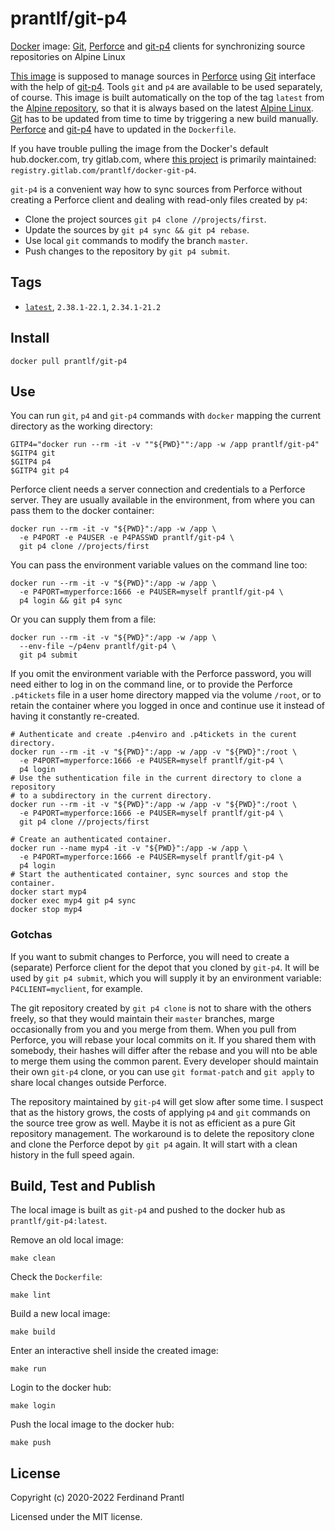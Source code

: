 # prantlf/git-p4

[Docker] image: [Git], [Perforce] and [git-p4] clients for synchronizing source repositories on Alpine Linux

[This image] is supposed to manage sources in [Perforce] using [Git] interface with the help of [git-p4]. Tools `git` and `p4` are available to be used separately, of course. This image is built automatically on the top of the tag `latest` from the [Alpine repository], so that it is always based on the latest [Alpine Linux]. [Git] has to be updated from time to time by triggering a new build manually. [Perforce] and [git-p4] have to updated in the `Dockerfile`.

If you have trouble pulling the image from the Docker's default hub.docker.com, try gitlab.com, where [this project] is primarily maintained: `registry.gitlab.com/prantlf/docker-git-p4`.

`git-p4` is a convenient way how to sync sources from Perforce without creating a Perforce client and dealing with read-only files created by `p4`:

* Clone the project sources `git p4 clone //projects/first`.
* Update the sources by `git p4 sync && git p4 rebase`.
* Use local `git` commands to modify the branch `master`.
* Push changes to the repository by `git p4 submit`.

## Tags

- [`latest`], `2.38.1-22.1`, `2.34.1-21.2`

## Install

```
docker pull prantlf/git-p4
```

## Use

You can run `git`, `p4` and `git-p4` commands with `docker` mapping the current directory as the working directory:

    GITP4="docker run --rm -it -v ""${PWD}"":/app -w /app prantlf/git-p4"
    $GITP4 git
    $GITP4 p4
    $GITP4 git p4

Perforce client needs a server connection and credentials to a Perforce server. They are usually available in the environment, from where you can pass them to the docker container:

    docker run --rm -it -v "${PWD}":/app -w /app \
      -e P4PORT -e P4USER -e P4PASSWD prantlf/git-p4 \
      git p4 clone //projects/first

You can pass the environment variable values on the command line too:

    docker run --rm -it -v "${PWD}":/app -w /app \
      -e P4PORT=myperforce:1666 -e P4USER=myself prantlf/git-p4 \
      p4 login && git p4 sync

Or you can supply them from a file:

    docker run --rm -it -v "${PWD}":/app -w /app \
      --env-file ~/p4env prantlf/git-p4 \
      git p4 submit

If you omit the environment variable with the Perforce password, you will need either to log in on the command  line, or to provide the Perforce `.p4tickets` file in a user home directory mapped via the volume `/root`, or to retain the container where you logged in once and continue use it instead of having it constantly re-created.

    # Authenticate and create .p4enviro and .p4tickets in the curent directory.
    docker run --rm -it -v "${PWD}":/app -w /app -v "${PWD}":/root \
      -e P4PORT=myperforce:1666 -e P4USER=myself prantlf/git-p4 \
      p4 login
    # Use the suthentication file in the current directory to clone a repository
    # to a subdirectory in the current directory.
    docker run --rm -it -v "${PWD}":/app -w /app -v "${PWD}":/root \
      -e P4PORT=myperforce:1666 -e P4USER=myself prantlf/git-p4 \
      git p4 clone //projects/first

    # Create an authenticated container.
    docker run --name myp4 -it -v "${PWD}":/app -w /app \
      -e P4PORT=myperforce:1666 -e P4USER=myself prantlf/git-p4 \
      p4 login
    # Start the authenticated container, sync sources and stop the container.
    docker start myp4
    docker exec myp4 git p4 sync
    docker stop myp4

### Gotchas

If you want to submit changes to Perforce, you will need to create a (separate) Perforce client for the depot that you cloned by `git-p4`. It will be used by `git p4 submit`, which you will supply it by an environment variable: `P4CLIENT=myclient`, for example.

The git repository created by `git p4 clone` is not to share with the others freely, so that they would maintain their `master` branches, marge occasionally from you and you merge from them. When you pull from Perforce, you will rebase your local commits on it. If you shared them with somebody, their hashes will differ after the rebase and you will nto be able to merge them using the common parent. Every developer should maintain their own `git-p4` clone, or you can use `git format-patch` and `git apply` to share local changes outside Perforce.

The repository maintained by `git-p4` will get slow after some time. I suspect that as the history grows, the costs of applying `p4` and `git` commands on the source tree grow as well. Maybe it is not as efficient as a pure Git repository management. The workaround is to delete the repository clone and clone the Perforce depot by `git p4` again. It will start with a clean history in the full speed again.

## Build, Test and Publish

The local image is built as `git-p4` and pushed to the docker hub as `prantlf/git-p4:latest`.

Remove an old local image:

    make clean

Check the `Dockerfile`:

    make lint

Build a new local image:

    make build

Enter an interactive shell inside the created image:

    make run

Login to the docker hub:

    make login

Push the local image to the docker hub:

    make push

## License

Copyright (c) 2020-2022 Ferdinand Prantl

Licensed under the MIT license.

[Docker]: https://www.docker.com/
[This image]: https://hub.docker.com/repository/docker/prantlf/git-p4
[this project]: https://gitlab.com/prantlf/docker-git-p4#prantlfgit-p4
[`latest`]: https://hub.docker.com/repository/docker/prantlf/git-p4/tags
[Perforce]: https://www.perforce.com/products/helix-core
[Git]: https://git-scm.com/
[git-p4]: https://git-scm.com/docs/git-p4
[Alpine repository]: https://hub.docker.com/_/alpine
[Alpine Linux]: https://alpinelinux.org/
